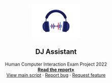 <!-- PROJECT LOGO -->
<br />
<p align="center">
  <a href="https://github.com/JohanHorsmans/Human-Computer-Interaction-2022">
    <img src="README_images/DJA_ICON.png" alt="Logo" width="151.25" height="103">
  </a>

  <h2 align="center">DJ Assistant</h2>

  <p align="center">
    Human Computer Interaction Exam Project 2022
    <br />
    <a href="https://github.com/JohanHorsmans/Human-Computer-Interaction-2022/blob/master/FINAL.pdf"><strong>Read the report»</strong></a>
    <br />
    <a href="https://github.com/JohanHorsmans/Human-Computer-Interaction-2022/blob/master/DJ_assistant.py">View main script</a>
    ·
    <a href="https://github.com/JohanHorsmans/Human-Computer-Interaction-2022/issues">Report bug</a>
    ·
    <a href="https://github.com/JohanHorsmans/Human-Computer-Interaction-2022/issues">Request feature</a>
  </p>
</p>